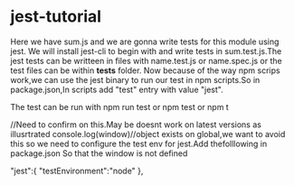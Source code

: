 # jest-tutorial
Here we have sum.js and we are gonna write tests for this module using jest.
We will install jest-cli to begin with and write tests in sum.test.js.The jest tests can be writteen in files with name.test.js or name.spec.js or the test 
files can be within __tests__ folder.
Now because of the way npm scrips work,we can use the jest binary to run our test in npm scripts.So in package.json,In scripts  add "test" entry with value "jest".

The test can be run with npm run test or npm test or npm t


//Need to confirm on this.May be doesnt work on latest versions as illusrtrated
console.log(window)//object exists on global,we want to avoid this so we need to configure the test env for jest.Add thefolllowing in package.json
So that the window is not defined

"jest":{
    "testEnvironment":"node"
  },
